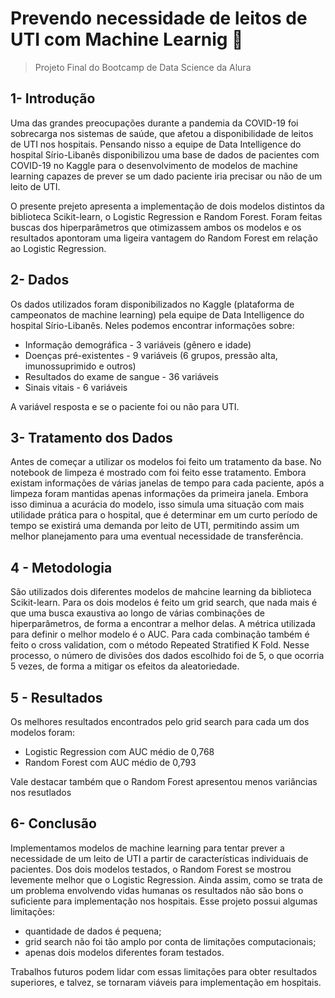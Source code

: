 # Prevendo necessidade de leitos de UTI com Machine Learnig 🏥
> Projeto Final do Bootcamp de Data Science da Alura

## 1- Introdução

Uma das grandes preocupações durante a pandemia da COVID-19 foi sobrecarga nos sistemas de saúde, que afetou a disponibilidade de leitos de UTI nos hospitais. Pensando nisso a equipe de Data Intelligence do hospital Sírio-Libanês disponibilizou uma base de dados de pacientes com COVID-19 no Kaggle para o desenvolvimento de modelos de machine learning capazes de prever se um dado paciente iria precisar ou não de um leito de UTI.

O presente prejeto apresenta a implementação de dois modelos distintos da biblioteca Scikit-learn, o Logistic Regression e Random Forest. Foram feitas buscas dos hiperparâmetros que otimizassem ambos os modelos e os resultados apontoram uma ligeira vantagem do Random Forest em relação ao Logistic Regression.

## 2- Dados

Os dados utilizados foram disponibilizados no Kaggle (plataforma de campeonatos de machine learning) pela equipe de Data Intelligence do hospital Sírio-Libanês. Neles podemos encontrar informações sobre:

* Informação demográfica - 3 variáveis (gênero e idade)
* Doenças pré-existentes - 9 variáveis (6 grupos, pressão alta, imunossuprimido e outros)
* Resultados do exame de sangue - 36 variáveis
* Sinais vitais - 6 variáveis

A variável resposta e se o paciente foi ou não para UTI. 

## 3- Tratamento dos Dados

Antes de começar a utilizar os modelos foi feito um tratamento da base. No notebook de limpeza é mostrado com foi feito esse tratamento. Embora existam informações de várias janelas de tempo para cada paciente, após a limpeza foram mantidas apenas informações da primeira janela. Embora isso diminua a acurácia do modelo, isso simula uma situação com mais utilidade prática para o hospital, que é determinar em um curto período de tempo se existirá uma demanda por leito de UTI, permitindo assim um melhor planejamento para uma eventual necessidade de transferência.

## 4 - Metodologia

São utilizados dois diferentes modelos de mahcine learning da biblioteca Scikit-learn. Para os dois modelos é feito um grid search, que nada mais é que uma busca exaustiva ao longo de várias combinações de hiperparâmetros, de forma a encontrar a melhor delas. A métrica utilizada para definir o melhor modelo é o AUC. Para cada combinação também é feito o cross validation, com o método Repeated Stratified K Fold. Nesse processo, o número de divisões dos dados escolhido foi de 5, o que ocorria 5 vezes, de forma a mitigar os efeitos da aleatoriedade.

## 5 - Resultados

Os melhores resultados encontrados pelo grid search para cada um dos modelos foram:

- Logistic Regression com AUC médio de 0,768
- Random Forest com AUC médio de 0,793

Vale destacar também que o Random Forest apresentou menos variâncias nos resutlados

## 6- Conclusão

Implementamos modelos de machine learning para tentar prever a necessidade de um leito de UTI a partir de características individuais de pacientes. Dos dois modelos testados, o Random Forest se mostrou levemente melhor que o Logistic Regression. Ainda assim, como se trata de um problema envolvendo vidas humanas os resultados não são bons o suficiente para implementação nos hospitais. Esse projeto possui algumas limitações:

* quantidade de dados é pequena;
* grid search não foi tão amplo por conta de limitações computacionais;
* apenas dois modelos diferentes foram testados.

Trabalhos futuros podem lidar com essas limitações para obter resultados superiores, e talvez, se tornaram viáveis para implementação em hospitais.
